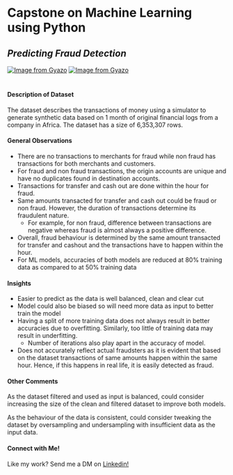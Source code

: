 # Capstone on Machine Learning using Python

## _Predicting Fraud Detection_

[![Image from Gyazo](https://i.gyazo.com/255db1fa2d463278e010c0527dd9bb5d.png)](https://gyazo.com/255db1fa2d463278e010c0527dd9bb5d)
[![Image from Gyazo](https://i.gyazo.com/46cbd180adcca54be21cc4236e70d3cf.png)](https://gyazo.com/46cbd180adcca54be21cc4236e70d3cf)

#

#### Description of Dataset

The dataset describes the transactions of money using a simulator to generate synthetic data based on 1 month of original financial logs from a company in Africa. The dataset has a size of 6,353,307 rows.

#### General Observations
* There are no transactions to merchants for fraud while non fraud has transactions for both merchants and customers.
* For fraud and non fraud transactions, the origin accounts are unique and have no duplicates found in destination accounts.
* Transactions for transfer and cash out are done within the hour for fraud.
* Same amounts transacted for transfer and cash out could be fraud or non fraud. However, the duration of transactions determine its fraudulent nature.
  * For example, for non fraud, difference between transactions are negative whereas fraud is almost always a positive difference.
* Overall, fraud behaviour is determined by the same amount transacted for transfer and cashout and the transactions have to happen within the hour.
* For ML models, accuracies of both models are reduced at 80% training data as compared to at 50% training data

#### Insights
* Easier to predict as the data is well balanced, clean and clear cut
* Model could also be biased so will need more data as input to better train the model
* Having a split of more training data does not always result in better accuracies due to overfitting. Similarly, too little of training data may result in underfitting.
  * Number of iterations also play apart in the accuracy of model.
* Does not accurately reflect actual fraudsters as it is evident that based on the dataset transactions of same amounts happen within the same hour. Hence, if this happens in real life, it is easily detected as fraud.


#### Other Comments
As the dataset filtered and used as input is balanced, could consider increasing the size of the clean and filtered dataset to improve both models.

As the behaviour of the data is consistent, could consider tweaking the dataset by oversampling and undersampling with insufficient data as the input data. 

#### Connect with Me!
Like my work? Send me a DM on [Linkedin!](https://sg.linkedin.com/in/noor-mustikha-nk)

